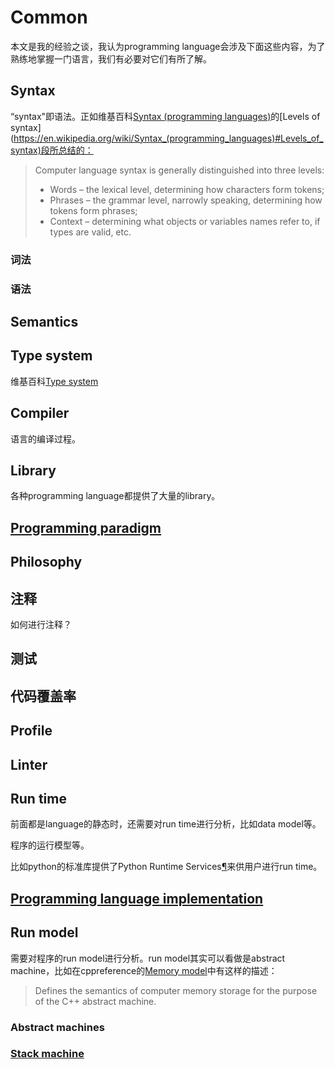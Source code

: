 # Common

本文是我的经验之谈，我认为programming language会涉及下面这些内容，为了熟练地掌握一门语言，我们有必要对它们有所了解。

## Syntax 

“syntax"即语法。正如维基百科[Syntax (programming languages)](https://en.wikipedia.org/wiki/Syntax_(programming_languages))的[Levels of syntax](https://en.wikipedia.org/wiki/Syntax_(programming_languages)#Levels_of_syntax)段所总结的：

> Computer language syntax is generally distinguished into three levels:
>
> - Words – the lexical level, determining how characters form tokens;
> - Phrases – the grammar level, narrowly speaking, determining how tokens form phrases;
> - Context – determining what objects or variables names refer to, if types are valid, etc.

### 词法



### 语法





## Semantics 



## Type system

维基百科[Type system](https://en.wikipedia.org/wiki/Type_system)

## Compiler

语言的编译过程。

## Library

各种programming language都提供了大量的library。

## [Programming paradigm](https://en.wikipedia.org/wiki/Programming_paradigms)



## Philosophy



## 注释

如何进行注释？

## 测试



## 代码覆盖率



## Profile



## Linter





## Run time

前面都是language的静态时，还需要对run time进行分析，比如data model等。

程序的运行模型等。

比如python的标准库提供了Python Runtime Services[¶](https://docs.python.org/3/library/python.html#python-runtime-services)来供用户进行run time。



## [Programming language implementation](https://en.wikipedia.org/wiki/Programming_language_implementation)

## Run model

需要对程序的run model进行分析。run model其实可以看做是abstract machine，比如在cppreference的[Memory model](https://en.cppreference.com/w/cpp/language/memory_model)中有这样的描述：

> Defines the semantics of computer memory storage for the purpose of the C++ abstract machine.

### Abstract machines

### [Stack machine](https://en.wikipedia.org/wiki/Stack_machine)